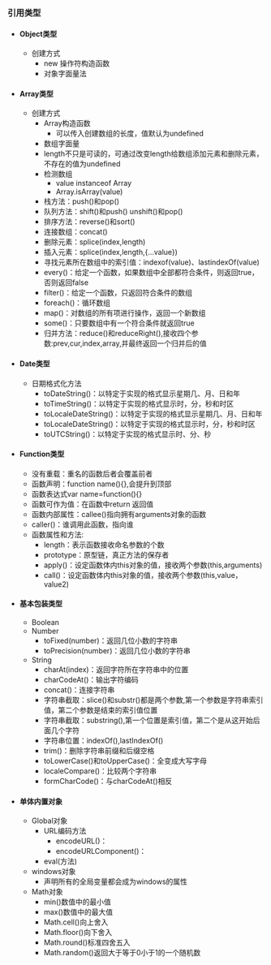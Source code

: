 ### 引用类型

- #### Object类型
    - 创建方式
        - new 操作符构造函数
        - 对象字面量法
    
- #### Array类型
    - 创建方式
        - Array构造函数
            - 可以传入创建数组的长度，值默认为undefined
        - 数组字面量
        - length不只是可读的，可通过改变length给数组添加元素和删除元素，不存在的值为undefined
        - 检测数组
            - value instanceof Array
            - Array.isArray(value)
        - 栈方法：push()和pop()
        - 队列方法：shift()和push()  unshift()和pop()
        - 排序方法：reverse()和sort()
        - 连接数组：concat()
        - 删除元素：splice(index,length)
        - 插入元素：splice(index,length,{...value})
        - 寻找元素所在数组中的索引值：indexof(value)、lastindexOf(value)
        - every()：给定一个函数，如果数组中全部都符合条件，则返回true，否则返回false
        - filter()：给定一个函数，只返回符合条件的数组
        - foreach()：循环数组
        - map()：对数组的所有项进行操作，返回一个新数组
        - some()：只要数组中有一个符合条件就返回true
        - 归并方法：reduce()和reduceRight(),接收四个参数:prev,cur,index,array,并最终返回一个归并后的值
        
- #### Date类型
    - 日期格式化方法
        - toDateString()：以特定于实现的格式显示星期几、月、日和年
        - toTimeString()：以特定于实现的格式显示时，分，秒和时区
        - toLocaleDateString()：以特定于实现的格式显示星期几、月、日和年
        - toLocaleDateString()：以特定于实现的格式显示时，分，秒和时区
        - toUTCString()：以特定于实现的格式显示时、分、秒

- #### Function类型
    -  没有重载：重名的函数后者会覆盖前者
    -  函数声明：function name(){},会提升到顶部
    -  函数表达式var name=function(){}
    -  函数可作为值：在函数中return 返回值
    -  函数内部属性：callee()指向拥有arguments对象的函数
    -  caller()：谁调用此函数，指向谁
    -  函数属性和方法:
        - length：表示函数接收命名参数的个数
        - prototype：原型链，真正方法的保存者
        - apply()：设定函数体内this对象的值，接收两个参数(this,arguments)
        - call()：设定函数体内this对象的值，接收两个参数(this,value，value2)

- #### 基本包装类型
    - Boolean
    - Number
        - toFixed(number)：返回几位小数的字符串
        - toPrecision(number)：返回几位小数的字符串
    - String
        - charAt(index)：返回字符所在字符串中的位置
        - charCodeAt()：输出字符编码
        - concat()：连接字符串
        - 字符串截取：slice()和substr()都是两个参数,第一个参数是字符串索引值，第二个参数是结束的索引值位置
        - 字符串截取：substring(),第一个位置是索引值，第二个是从这开始后面几个字符
        - 字符串位置：indexOf(),lastIndexOf()
        - trim()：删除字符串前缀和后缀空格
        - toLowerCase()和toUpperCase()：全变成大写字母
        - localeCompare()：比较两个字符串
        - formCharCode()：与charCodeAt()相反

- #### 单体内置对象
    - Global对象
        - URL编码方法
            - encodeURL()：
            - encodeURLComponent()：
        - eval(方法)
    - windows对象
        - 声明所有的全局变量都会成为windows的属性
    - Math对象
        - min()数值中的最小值
        - max()数值中的最大值
        - Math.cell()向上舍入
        - Math.floor()向下舍入
        - Math.round()标准四舍五入
        - Math.random()返回大于等于0小于1的一个随机数  